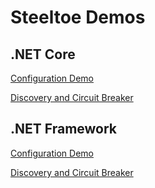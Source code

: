# Steeltoe Demos

## .NET Core

[Configuration Demo](Demos/Core/Config/dotnet-core-config-demo.md)

[Discovery and Circuit Breaker](Demos/Core/DiscoveryAndCircuitBreaker/dotnet-core-discovery-and-circuit-breaker-demo.md)

## .NET Framework

[Configuration Demo](Demos/Framework/Core/dotnet-framework-config-demo.md)

[Discovery and Circuit Breaker](Demos/Framework/DiscoveryAndCircuitBreaker/dotnet-framework-discovery-and-circuit-breaker-demo.md)

